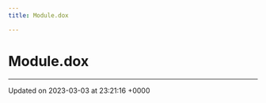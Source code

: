 ```yaml
---
title: Module.dox

---
```


# Module.dox








-------------------------------

Updated on 2023-03-03 at 23:21:16 +0000
